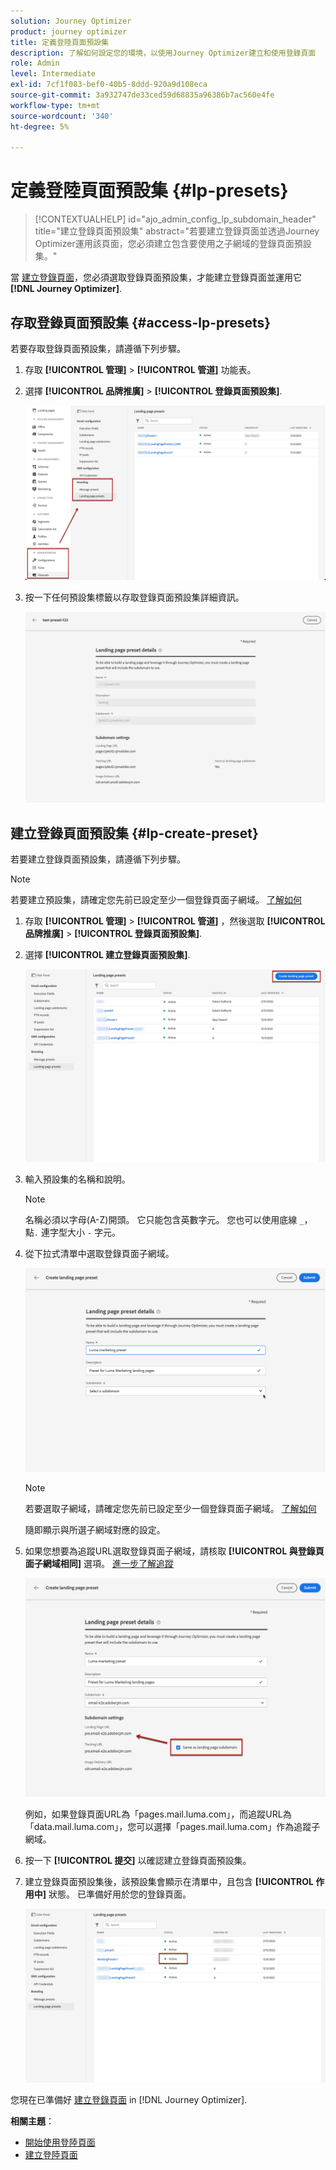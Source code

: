```yaml
---
solution: Journey Optimizer
product: journey optimizer
title: 定義登陸頁面預設集
description: 了解如何設定您的環境，以使用Journey Optimizer建立和使用登錄頁面
role: Admin
level: Intermediate
exl-id: 7cf1f083-bef0-40b5-8ddd-920a9d108eca
source-git-commit: 3a932747de33ced59d68835a96386b7ac560e4fe
workflow-type: tm+mt
source-wordcount: '340'
ht-degree: 5%

---
```


# 定義登陸頁面預設集 {#lp-presets}

>[!CONTEXTUALHELP]
>id="ajo_admin_config_lp_subdomain_header"
>title="建立登錄頁面預設集"
>abstract="若要建立登錄頁面並透過Journey Optimizer運用該頁面，您必須建立包含要使用之子網域的登錄頁面預設集。"

當 [建立登錄頁面](../landing-pages/create-lp.md#create-a-lp)，您必須選取登錄頁面預設集，才能建立登錄頁面並運用它 **[!DNL Journey Optimizer]**.

## 存取登錄頁面預設集 {#access-lp-presets}

若要存取登錄頁面預設集，請遵循下列步驟。

1. 存取 **[!UICONTROL 管理]** > **[!UICONTROL 管道]** 功能表。

1. 選擇 **[!UICONTROL 品牌推廣]** > **[!UICONTROL 登錄頁面預設集]**.

   ![](assets/lp_presets-access.png)

1. 按一下任何預設集標籤以存取登錄頁面預設集詳細資訊。

   ![](assets/lp_preset-details.png)

## 建立登錄頁面預設集 {#lp-create-preset}

若要建立登錄頁面預設集，請遵循下列步驟。

>[!NOTE]
>
>若要建立預設集，請確定您先前已設定至少一個登錄頁面子網域。 [了解如何](lp-subdomains.md)

1. 存取 **[!UICONTROL 管理]** > **[!UICONTROL 管道]** ，然後選取 **[!UICONTROL 品牌推廣]** > **[!UICONTROL 登錄頁面預設集]**.

1. 選擇 **[!UICONTROL 建立登錄頁面預設集]**.

   ![](assets/lp_create-preset-temp.png)

1. 輸入預設集的名稱和說明。

   >[!NOTE]
   >
   > 名稱必須以字母(A-Z)開頭。 它只能包含英數字元。 您也可以使用底線 `_`，點`.` 連字型大小 `-` 字元。

1. 從下拉式清單中選取登錄頁面子網域。

   ![](assets/lp_preset-subdomain.png)

   >[!NOTE]
   >
   >若要選取子網域，請確定您先前已設定至少一個登錄頁面子網域。 [了解如何](#lp-subdomains)

   隨即顯示與所選子網域對應的設定。

1. 如果您想要為追蹤URL選取登錄頁面子網域，請核取 **[!UICONTROL 與登錄頁面子網域相同]** 選項。 [進一步了解追蹤](../design/message-tracking.md)

   ![](assets/lp_preset-subdomain-settings-same.png)

   例如，如果登錄頁面URL為「pages.mail.luma.com」，而追蹤URL為「data.mail.luma.com」，您可以選擇「pages.mail.luma.com」作為追蹤子網域。

1. 按一下 **[!UICONTROL 提交]** 以確認建立登錄頁面預設集。 <!--You can also save the preset as draft and resume its configuration later on.-->

   <!--![](assets/lp_preset-subdomain-settings-submit.png)-->

1. 建立登錄頁面預設集後，該預設集會顯示在清單中，且包含 **[!UICONTROL 作用中]** 狀態。 已準備好用於您的登錄頁面。

   ![](assets/lp-preset-active-temp.png)

您現在已準備好 [建立登錄頁面](../landing-pages/create-lp.md) in [!DNL Journey Optimizer].
<!--
>[!NOTE]
>
>Learn how to create channel surfaces for push notifications and emails in [this section](channel-surfaces.md).-->

**相關主題**：

* [開始使用登陸頁面](../landing-pages/get-started-lp.md)
* [建立登陸頁面](../landing-pages/create-lp.md#create-a-lp)
